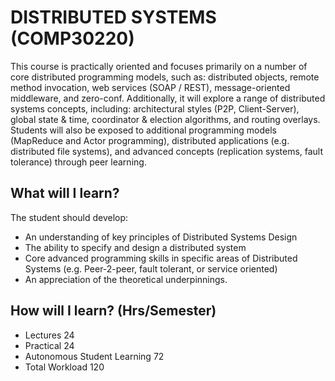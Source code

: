 # DISTRIBUTED SYSTEMS (COMP30220)
This course is practically oriented and focuses primarily on a number of core distributed programming models, such as: distributed objects, remote method invocation, web services (SOAP / REST), message-oriented middleware, and zero-conf. Additionally, it will explore a range of distributed systems concepts, including: architectural styles (P2P, Client-Server), global state & time, coordinator & election algorithms, and routing overlays. Students will also be exposed to additional programming models (MapReduce and Actor programming), distributed applications (e.g. distributed file systems), and advanced concepts (replication systems, fault tolerance) through peer learning.

## What will I learn?
The student should develop:
* An understanding of key principles of Distributed Systems Design
* The ability to specify and design a distributed system
* Core advanced programming skills in specific areas of Distributed Systems (e.g. Peer-2-peer, fault tolerant, or service oriented)
* An appreciation of the theoretical underpinnings.

## How will I learn? (Hrs/Semester)
- Lectures	24
- Practical	24
- Autonomous Student Learning	72
- Total Workload	120



